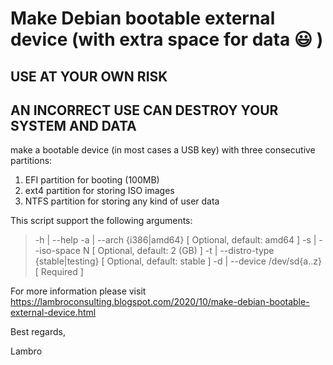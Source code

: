 # Make Debian bootable external device (with extra space for data 😃 )

## USE AT YOUR OWN RISK
## AN INCORRECT USE CAN DESTROY YOUR SYSTEM AND DATA 

make a bootable device (in most cases a USB key) with three consecutive partitions:
1) EFI partition for booting (100MB)
2) ext4 partition for storing ISO images
3) NTFS partition for storing any kind of user data

This script support the following arguments:

> -h | --help 
> -a | --arch {i386|amd64} 		 [ Optional, default: amd64  ]
> -s | --iso-space N 			 [ Optional, default: 2 (GB) ]
> -t | --distro-type {stable|testing} 	 [ Optional, default: stable ]
> -d | --device /dev/sd{a..z} 		 [ Required ]

For more information please visit https://lambroconsulting.blogspot.com/2020/10/make-debian-bootable-external-device.html

Best regards,

Lambro
